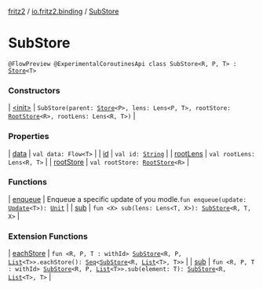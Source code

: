 [fritz2](../../index.md) / [io.fritz2.binding](../index.md) / [SubStore](./index.md)

# SubStore

`@FlowPreview @ExperimentalCoroutinesApi class SubStore<R, P, T> : `[`Store`](../-store/index.md)`<T>`

### Constructors

| [&lt;init&gt;](-init-.md) | `SubStore(parent: `[`Store`](../-store/index.md)`<P>, lens: Lens<P, T>, rootStore: `[`RootStore`](../-root-store/index.md)`<R>, rootLens: Lens<R, T>)` |

### Properties

| [data](data.md) | `val data: Flow<T>` |
| [id](id.md) | `val id: `[`String`](https://kotlinlang.org/api/latest/jvm/stdlib/kotlin/-string/index.html) |
| [rootLens](root-lens.md) | `val rootLens: Lens<R, T>` |
| [rootStore](root-store.md) | `val rootStore: `[`RootStore`](../-root-store/index.md)`<R>` |

### Functions

| [enqueue](enqueue.md) | Enqueue a specific update of you modle.`fun enqueue(update: `[`Update`](../-update.md)`<T>): `[`Unit`](https://kotlinlang.org/api/latest/jvm/stdlib/kotlin/-unit/index.html) |
| [sub](sub.md) | `fun <X> sub(lens: Lens<T, X>): `[`SubStore`](./index.md)`<R, T, X>` |

### Extension Functions

| [eachStore](../each-store.md) | `fun <R, P, T : withId> `[`SubStore`](./index.md)`<R, P, `[`List`](https://kotlinlang.org/api/latest/jvm/stdlib/kotlin.collections/-list/index.html)`<T>>.eachStore(): `[`Seq`](../-seq.md)`<`[`SubStore`](./index.md)`<R, `[`List`](https://kotlinlang.org/api/latest/jvm/stdlib/kotlin.collections/-list/index.html)`<T>, T>>` |
| [sub](../sub.md) | `fun <R, P, T : withId> `[`SubStore`](./index.md)`<R, P, `[`List`](https://kotlinlang.org/api/latest/jvm/stdlib/kotlin.collections/-list/index.html)`<T>>.sub(element: T): `[`SubStore`](./index.md)`<R, `[`List`](https://kotlinlang.org/api/latest/jvm/stdlib/kotlin.collections/-list/index.html)`<T>, T>` |

